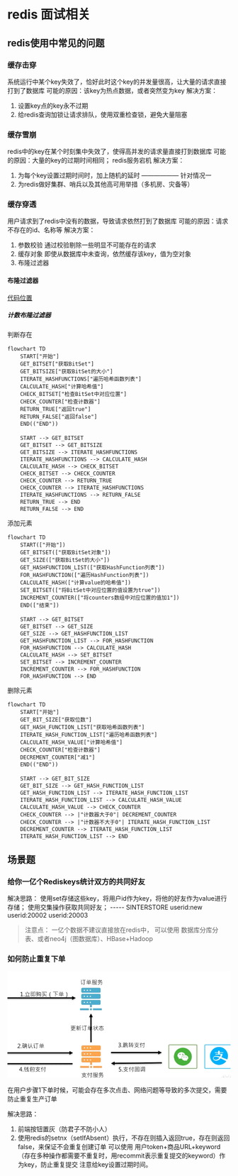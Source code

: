 # redis 面试相关


## redis使用中常见的问题

### 缓存击穿
系统运行中某个key失效了，恰好此时这个key的并发量很高，让大量的请求直接打到了数据库
可能的原因：该key为热点数据，或者突然变为key
解决方案： 
1. 设置key点的key永不过期
2. 给redis查询加锁让请求排队，使用双重检查锁，避免大量阻塞

### 缓存雪崩
redis中的key在某个时刻集中失效了，使得高并发的请求量直接打到数据库
可能的原因：大量的key的过期时间相同； redis服务宕机
解决方案：
1. 为每个key设置过期时间时，加上随机的延时  —————— 针对情况一
2. 为redis做好集群、哨兵以及其他高可用举措（多机房、灾备等）

### 缓存穿透
用户请求到了redis中没有的数据，导致请求依然打到了数据库
可能的原因：请求不存在的id、名称等
解决方案：
1. 参数校验     通过校验剔除一些明显不可能存在的请求
2. 缓存对象   即使从数据库中未查询，依然缓存该key，值为空对象
3. 布隆过滤器   

#### 布隆过滤器

[代码位置](./MyBloomFliter/src/main/java/site/xzq_xu/bloom/BloomFilter.java)

##### 计数布隆过滤器
判断存在
```mermaid
flowchart TD
    START["开始"]
    GET_BITSET["获取BitSet"]
    GET_BITSIZE["获取BitSet的大小"]
    ITERATE_HASHFUNCTIONS["遍历哈希函数列表"]
    CALCULATE_HASH["计算哈希值"]
    CHECK_BITSET["检查BitSet中对应位置"]
    CHECK_COUNTER["检查计数器"]
    RETURN_TRUE["返回true"]
    RETURN_FALSE["返回false"]
    END(("END"))

    START --> GET_BITSET
    GET_BITSET --> GET_BITSIZE
    GET_BITSIZE --> ITERATE_HASHFUNCTIONS
    ITERATE_HASHFUNCTIONS --> CALCULATE_HASH
    CALCULATE_HASH --> CHECK_BITSET
    CHECK_BITSET --> CHECK_COUNTER
    CHECK_COUNTER --> RETURN_TRUE
    CHECK_COUNTER --> ITERATE_HASHFUNCTIONS
    ITERATE_HASHFUNCTIONS --> RETURN_FALSE
    RETURN_TRUE --> END
    RETURN_FALSE --> END

```
添加元素
```mermaid
flowchart TD
    START(["开始"])
    GET_BITSET(["获取BitSet对象"])
    GET_SIZE(["获取BitSet的大小"])
    GET_HASHFUNCTION_LIST(["获取HashFunction列表"])
    FOR_HASHFUNCTION(["遍历HashFunction列表"])
    CALCULATE_HASH(["计算value的哈希值"])
    SET_BITSET(["将BitSet中对应位置的值设置为true"])
    INCREMENT_COUNTER(["将counters数组中对应位置的值加1"])
    END(["结束"])

    START --> GET_BITSET
    GET_BITSET --> GET_SIZE
    GET_SIZE --> GET_HASHFUNCTION_LIST
    GET_HASHFUNCTION_LIST --> FOR_HASHFUNCTION
    FOR_HASHFUNCTION --> CALCULATE_HASH
    CALCULATE_HASH --> SET_BITSET
    SET_BITSET --> INCREMENT_COUNTER
    INCREMENT_COUNTER --> FOR_HASHFUNCTION
    FOR_HASHFUNCTION --> END

```
删除元素
```mermaid
flowchart TD
    START["开始"]
    GET_BIT_SIZE["获取位数"]
    GET_HASH_FUNCTION_LIST["获取哈希函数列表"]
    ITERATE_HASH_FUNCTION_LIST["遍历哈希函数列表"]
    CALCULATE_HASH_VALUE["计算哈希值"]
    CHECK_COUNTER["检查计数器"]
    DECREMENT_COUNTER["减1"]
    END(("END"))

    START --> GET_BIT_SIZE
    GET_BIT_SIZE --> GET_HASH_FUNCTION_LIST
    GET_HASH_FUNCTION_LIST --> ITERATE_HASH_FUNCTION_LIST
    ITERATE_HASH_FUNCTION_LIST --> CALCULATE_HASH_VALUE
    CALCULATE_HASH_VALUE --> CHECK_COUNTER
    CHECK_COUNTER --> |"计数器大于0"| DECREMENT_COUNTER
    CHECK_COUNTER --> |"计数器不大于0"| ITERATE_HASH_FUNCTION_LIST
    DECREMENT_COUNTER --> ITERATE_HASH_FUNCTION_LIST
    ITERATE_HASH_FUNCTION_LIST --> END

```




## 场景题

### 给你一亿个Rediskeys统计双方的共同好友

解决思路：
使用set存储这些key，将用户id作为key，将他的好友作为value进行存储；
使用交集操作获取共同好友； -----   SINTERSTORE userid:new userid:20002 userid:20003
> 注意点： 一亿个数据不建议直接放在redis中， 可以使用 数据库分库分表、或者neo4j（图数据库）、HBase+Hadoop

### 如何防止重复下单

![下单流程示意图](下单流程示意图.png)

在用户步骤1下单时候，可能会存在多次点击、网络问题等导致的多次提交，需要防止重复生产订单

解决思路：
1. 前端按钮置灰（防君子不防小人）
2. 使用redis的setnx（setIfAbsent）执行，不存在则插入返回true，存在则返回false，来保证不会重复创建订单
   可以使用 用户token+商品URL+keyword（存在多种操作都需要不重复时，用recommit表示重复提交的keyword）作为key，防止重复提交
   注意给key设置过期时间。












